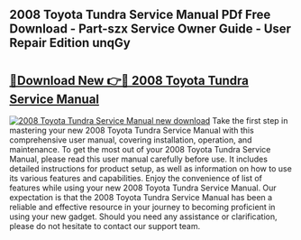 ## 2008 Toyota Tundra Service Manual PDf Free Download - Part-szx Service Owner Guide - User Repair Edition unqGy

# <h2><a href="http://bc16383.oget.top/?id=2008+Toyota+Tundra+Service+Manual">🔗Download New 👉🔴 2008 Toyota Tundra Service Manual</a></h2>

[![2008 Toyota Tundra Service Manual new download](https://i.imgur.com/5g1atiW.png)](http://bc16383.oget.top/?id=2008+Toyota+Tundra+Service+Manual)
Take the first step in mastering your new 2008 Toyota Tundra Service Manual with this comprehensive user manual, covering installation, operation, and maintenance. To get the most out of your 2008 Toyota Tundra Service Manual, please read this user manual carefully before use. It includes detailed instructions for product setup, as well as information on how to use its various features and capabilities. Enjoy the convenience of list of features while using your new 2008 Toyota Tundra Service Manual. Our expectation is that the 2008 Toyota Tundra Service Manual has been a reliable and effective resource in your journey to becoming proficient in using your new gadget. Should you need any assistance or clarification, please do not hesitate to contact our support team.
